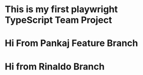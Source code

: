 # This is my first playwright TypeScript Team Project

# Hi From Pankaj Feature Branch

# Hi from Rinaldo Branch